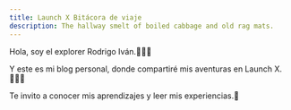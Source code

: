 ```yaml
---
title: Launch X Bitácora de viaje
description: The hallway smelt of boiled cabbage and old rag mats.
---
```


Hola, soy el explorer Rodrigo Iván.👨🏻‍🚀 

Y este es mi blog personal, donde compartiré mis aventuras en Launch X.👨🏻‍💻

Te invito a conocer mis aprendizajes y leer mis experiencias.🚀






